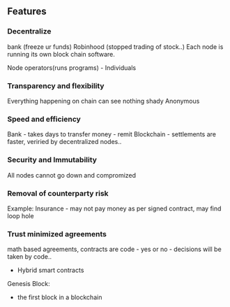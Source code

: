 
## Features

### Decentralize
bank (freeze ur funds)
Robinhood (stopped trading of stock..)
Each node is running its own block chain software.

Node operators(runs programs) - Individuals

### Transparency and flexibility
Everything happening on chain can see
nothing shady
Anonymous

### Speed and efficiency

Bank - takes days to transfer money - remit
Blockchain - settlements are faster, veriried by decentralized nodes..

### Security and Immutability

All nodes cannot go down and compromized

### Removal of counterparty risk

Example: Insurance - may not pay money as per signed contract, may find loop hole

### Trust minimized agreements

math based agreements, contracts are code - yes or no - decisions will be taken by code..

- Hybrid smart contracts 



Genesis Block:
- the first block in a blockchain
